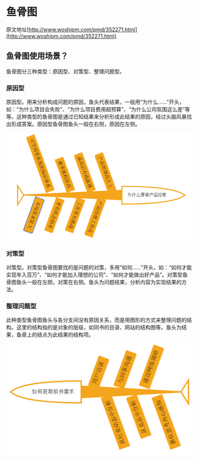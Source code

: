 # 鱼骨图
原文地址[http://www.woshipm.com/pmd/352271.html](http://www.woshipm.com/pmd/352271.html)


## 鱼骨图使用场景？
鱼骨图分三种类型：原因型、对策型、整理问题型。

### 原因型
原因型。用来分析构成问题的原因，鱼头代表结果，一般用“为什么……”开头，如：“为什么项目会失败”、“为什么项目费用超预算”、“为什么公司氛围这么差”等等。这种类型的鱼骨图是通过已知结果来分析形成此结果的原因，经过头脑风暴找出形成答案。原因型鱼骨图鱼头一般在右侧，原因在左侧。


 ![](fishbone_diagram_1.png)
 
 
### 对策型
对策型。对策型鱼骨图要找的是问题的对策，多用“如何……”开头，如：“如何才能实现年入百万”、“如何才能加入理想的公司”、“如何才能做出好产品”。对策型鱼骨图鱼头一般在左侧，对策在右侧。鱼头为问题结果，分析内容为实现结果的方法。

### 整理问题型
此种类型鱼骨图鱼头与各分支间没有原因关系，而是用图形的方式来整理问题的结构。这里的结构指的是对象的层级，如同书的目录、网站的结构图等。鱼头为结果，鱼骨上的结点为此结果的结构项。


![](fishbone_diagram_2.png)